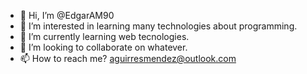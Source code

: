 - 👋 Hi, I’m @EdgarAM90
- 👀 I’m interested in learning many technologies about programming.
- 🌱 I’m currently learning web tecnologies.
- 💞️ I’m looking to collaborate on whatever.
- 📫 How to reach me? aguirresmendez@outlook.com 

<!---
EdgarAM90/EdgarAM90 is a ✨ special ✨ repository because its `README.md` (this file) appears on your GitHub profile.
You can click the Preview link to take a look at your changes.
--->
